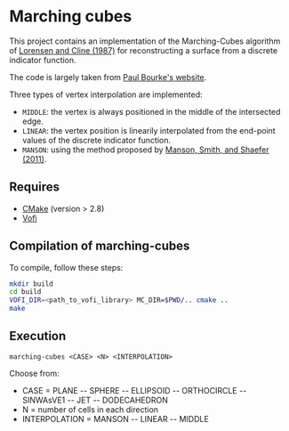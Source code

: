 # Marching cubes

This project contains an implementation of the Marching-Cubes algorithm of [Lorensen and Cline (1987)](https://doi.org/10.1145/37402.37422) for reconstructing a surface from a discrete indicator function.

The code is largely taken from [Paul Bourke's website](https://paulbourke.net/geometry/polygonise/).

Three types of vertex interpolation are implemented:
- `MIDDLE`: the vertex is always positioned in the middle of the intersected edge.
- `LINEAR`: the vertex position is linearily interpolated from the end-point values of the discrete indicator function.
- `MANSON`: using the method proposed by [Manson, Smith, and Shaefer (2011)](http://dx.doi.org/10.1111/j.1467-8659.2011.01869.x).

## Requires 
- [CMake](https://cmake.org/) (version > 2.8)
- [Vofi](https://github.com/VOFTracking/Vofi)

## Compilation of marching-cubes
To compile, follow these steps:
```bash
mkdir build
cd build
VOFI_DIR=<path_to_vofi_library> MC_DIR=$PWD/.. cmake ..
make
```

## Execution
`marching-cubes <CASE> <N> <INTERPOLATION>`

Choose from:

- CASE = PLANE -- SPHERE -- ELLIPSOID -- ORTHOCIRCLE -- SINWAsVE1 -- JET -- DODECAHEDRON
- N = number of cells in each direction
- INTERPOLATION = MANSON -- LINEAR -- MIDDLE
